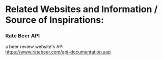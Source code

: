 # Related Websites and Information / Source of Inspirations:

### Rate Beer API
a beer review website's API\
https://www.ratebeer.com/api-documentation.asp



